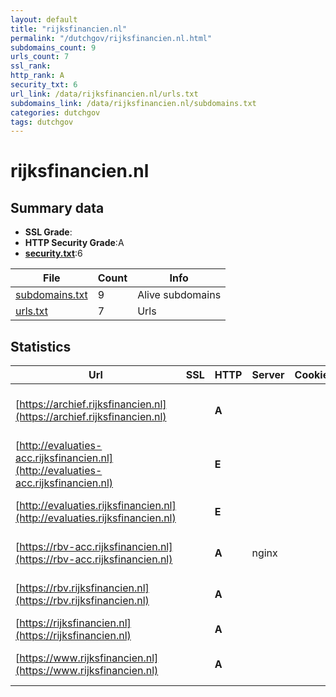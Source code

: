 ```yaml
---
layout: default
title: "rijksfinancien.nl"
permalink: "/dutchgov/rijksfinancien.nl.html"
subdomains_count: 9
urls_count: 7
ssl_rank: 
http_rank: A
security_txt: 6
url_link: /data/rijksfinancien.nl/urls.txt
subdomains_link: /data/rijksfinancien.nl/subdomains.txt
categories: dutchgov
tags: dutchgov
---
```



# rijksfinancien.nl
## Summary data


 - **SSL Grade**:
 - **HTTP Security Grade**:A
 - **[security.txt](https://www.digitaleoverheid.nl/nieuws/standaard-security-txt-nu-verplicht-voor-overheid/)**:6


| File       | Count | Info |
|------------|-------|------|
|[subdomains.txt](/DutchGovScope/data/rijksfinancien.nl/subdomains.txt)|9|Alive subdomains|
|[urls.txt](/DutchGovScope/data/rijksfinancien.nl/urls.txt)|7|Urls|


## Statistics


| Url | SSL | HTTP | Server | Cookie | HSTS | CORS | CTO | CSP | XFO | XXP | RP |FP| Tech |Title |
|--------|-------|-------|------|------|------|------|------|------|------|------|------|------|------|------|
|[https://archief.rijksfinancien.nl](https://archief.rijksfinancien.nl)| | **A**|| |:white_check_mark: | | | :white_check_mark:| :white_check_mark: | :white_check_mark: | :white_check_mark: | |Bootstrap Drupal HSTS PHP|Welkom | Rijksfi...|
|[http://evaluaties-acc.rijksfinancien.nl](http://evaluaties-acc.rijksfinancien.nl)| | **E**|| | | | | | | | :white_check_mark: | |Drupal HSTS PHP||
|[http://evaluaties.rijksfinancien.nl](http://evaluaties.rijksfinancien.nl)| | **E**|| | | | | | | | :white_check_mark: | |Drupal:10 HSTS PHP||
|[https://rbv-acc.rijksfinancien.nl](https://rbv-acc.rijksfinancien.nl)| | **A**|nginx| |:white_check_mark: | | | :white_check_mark:| :white_check_mark: | :white_check_mark: | :white_check_mark: | |Basic HSTS Nginx|401 Authorizatio...|
|[https://rbv.rijksfinancien.nl](https://rbv.rijksfinancien.nl)| | **A**|| |:white_check_mark: | | | | :white_check_mark: | :white_check_mark: | :white_check_mark: | |Drupal HSTS PHP|Home | Rijksbegr...|
|[https://rijksfinancien.nl](https://rijksfinancien.nl)| | **A**|| |:white_check_mark: | :warning:| | :white_check_mark:| :white_check_mark: | :white_check_mark: | :white_check_mark: | |HSTS||
|[https://www.rijksfinancien.nl](https://www.rijksfinancien.nl)| | **A**|| |:white_check_mark: | :warning:| | :white_check_mark:| :white_check_mark: | :white_check_mark: | :white_check_mark: | |Drupal HSTS PHP|Laatste updates...|


